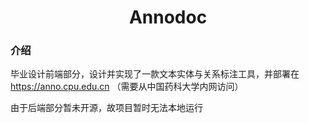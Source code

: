 <div align="center">
<h1>Annodoc</h1>
</div>

### 介绍

毕业设计前端部分，设计并实现了一款文本实体与关系标注工具，并部署在 https://anno.cpu.edu.cn （需要从中国药科大学内网访问）

由于后端部分暂未开源，故项目暂时无法本地运行



